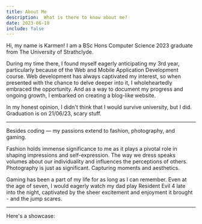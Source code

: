 ```yaml
---
title: About Me
description:  What is there to know about me?
date: 2023-06-18
include: false
---
```


Hi, my name is Karmen! 
I am a BSc Hons Computer Science 2023 graduate from The University of Strathclyde.

During my time there, I found myself eagerly anticipating my 3rd year, 
particularly because of the Web and Mobile Application Development course. 
Web development has always captivated my interest, so when presented with the chance 
to delve deeper into it, I wholeheartedly embraced the opportunity. 
And as a way to document my progress and ongoing growth, I embarked on creating a blog-like website.

In my honest opinion, I didn't think that I would survive university, but I did. 
Graduation is on 21/06/23, scary stuff.

---

Besides coding &#8212; my passions extend to fashion, photography, and gaming.

Fashion holds immense significance to me as it plays a pivotal role in shaping 
impressions and self-expression. The way we dress speaks volumes about our individuality 
and influences the perceptions of others. Photography is just as significant. 
Capturing moments and aesthetics. 

Gaming has been a part of my life for as long as I can remember. Even at the age of seven, 
I would eagerly watch my dad play Resident Evil 4 late into the night, captivated by the 
sheer excitement and enjoyment it brought - and the jump scares.

---

Here's a showcase:

<object data="/assets/includes/carousel.html" width="433" height="530"></object>


